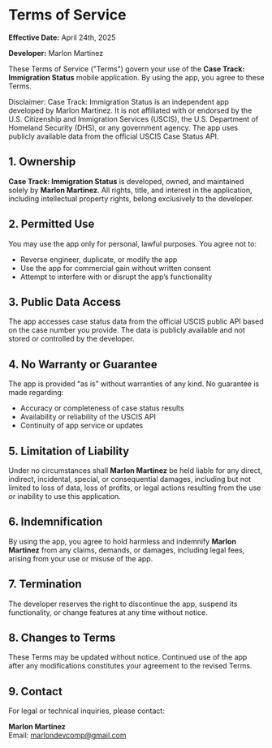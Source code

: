 # Terms of Service

**Effective Date:** April 24th, 2025

**Developer:** Marlon Martinez

These Terms of Service ("Terms") govern your use of the **Case Track: Immigration Status** mobile application. By using the app, you agree to these Terms.

Disclaimer: Case Track: Immigration Status is an independent app developed by Marlon Martinez. It is not affiliated with or endorsed by the U.S. Citizenship and Immigration Services (USCIS), the U.S. Department of Homeland Security (DHS), or any government agency. The app uses publicly available data from the official USCIS Case Status API.

## 1. Ownership

**Case Track: Immigration Status** is developed, owned, and maintained solely by **Marlon Martinez**. All rights, title, and interest in the application, including intellectual property rights, belong exclusively to the developer.

## 2. Permitted Use

You may use the app only for personal, lawful purposes. You agree not to:
- Reverse engineer, duplicate, or modify the app
- Use the app for commercial gain without written consent
- Attempt to interfere with or disrupt the app’s functionality

## 3. Public Data Access

The app accesses case status data from the official USCIS public API based on the case number you provide. The data is publicly available and not stored or controlled by the developer.

## 4. No Warranty or Guarantee

The app is provided “as is” without warranties of any kind. No guarantee is made regarding:
- Accuracy or completeness of case status results
- Availability or reliability of the USCIS API
- Continuity of app service or updates

## 5. Limitation of Liability

Under no circumstances shall **Marlon Martinez** be held liable for any direct, indirect, incidental, special, or consequential damages, including but not limited to loss of data, loss of profits, or legal actions resulting from the use or inability to use this application.

## 6. Indemnification

By using the app, you agree to hold harmless and indemnify **Marlon Martinez** from any claims, demands, or damages, including legal fees, arising from your use or misuse of the app.

## 7. Termination

The developer reserves the right to discontinue the app, suspend its functionality, or change features at any time without notice.

## 8. Changes to Terms

These Terms may be updated without notice. Continued use of the app after any modifications constitutes your agreement to the revised Terms.

## 9. Contact

For legal or technical inquiries, please contact:

**Marlon Martinez**  
Email: marlondevcomp@gmail.com
